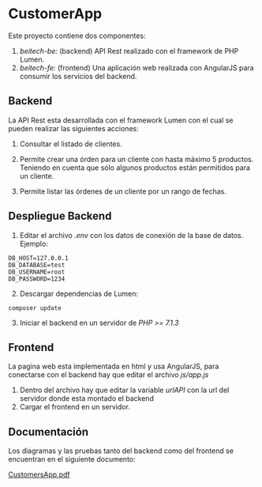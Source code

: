 # CustomerApp

Este proyecto contiene dos componentes:
1. *beitech-be:* (backend)  API Rest realizado con el framework de PHP Lumen. 
2. *beitech-fe:* (frontend) Una aplicación web realizada con AngularJS para consumir los servicios del backend.


## Backend
La API Rest esta desarrollada con el framework Lumen con el cual se pueden realizar las siguientes acciones:

1. Consultar el listado de clientes.

2. Permite crear una órden para un cliente con hasta máximo 5 productos. Teniendo en cuenta que sólo algunos productos están permitidos para un cliente.

3. Permite listar las órdenes de un cliente por un rango de fechas.

## Despliegue Backend
1. Editar el archivo *.env* con los datos de conexión de la base de datos.
Ejemplo:
```properties
DB_HOST=127.0.0.1
DB_DATABASE=test
DB_USERNAME=root
DB_PASSWORD=1234
```
2. Descargar dependencias de Lumen:
```
composer update
```
3. Iniciar el backend en un servidor de *PHP >= 7.1.3*

## Frontend
La pagina web esta implementada en html y usa AngularJS, para conectarse con el backend hay que editar el archivo *js/app.js*

1. Dentro del archivo hay que editar la variable *urlAPI* con la url del servidor donde esta montado el backend
2. Cargar el frontend en un servidor.

## Documentación
Los diagramas y las pruebas tanto del backend como del frontend se encuentran en el siguiente documento:

<p><a href="https://github.com/jfnoguerab/customersApp/raw/master/documentation/CustomersApp.pdf">CustomersApp.pdf</a></p>
